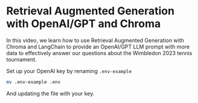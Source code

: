 # Retrieval Augmented Generation with OpenAI/GPT and Chroma

In this video, we learn how to use Retrieval Augmented Generation with Chroma and LangChain to provide an OpenAI/GPT LLM prompt with more data to effectively answer our questions about the Wimbledon 2023 tennis tournament.

Set up your OpenAI key by renaming `.env-example`

```bash
mv .env-example .env
```

And updating the file with your key.


